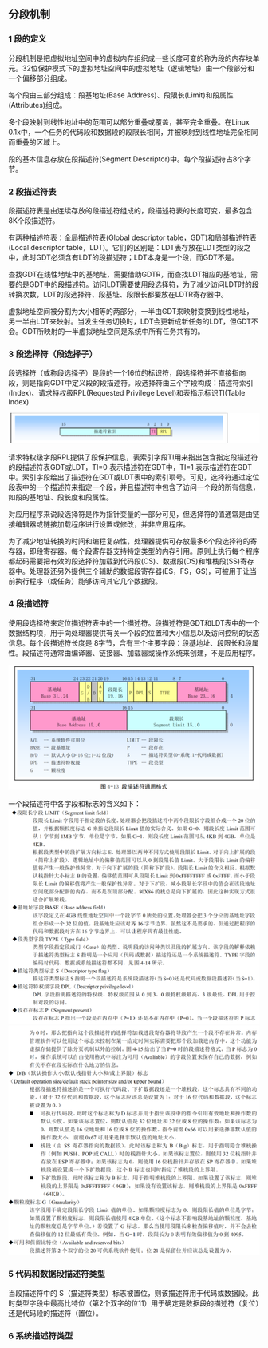 ## 分段机制

### 1 段的定义

分段机制是把虚拟地址空间中的虚拟内存组织成一些长度可变的称为段的内存块单元。32位保护模式下的虚拟地址空间中的虚拟地址（逻辑地址）由一个段部分和一个偏移部分组成。

每个段由三部分组成：段基地址(Base Address)、段限长(Limit)和段属性(Attributes)组成。

多个段映射到线性地址中的范围可以部分重叠或覆盖，甚至完全重叠。在Linux 0.1x中，一个任务的代码段和数据段的段限长相同，并被映射到线性地址完全相同而重叠的区域上。

段的基本信息存放在段描述符(Segment Descriptor)中。每个段描述符占8个字节。

### 2 段描述符表

段描述符表是由连续存放的段描述符组成的，段描述符表的长度可变，最多包含8K个段描述符。

有两种描述符表：全局描述符表(Global descriptor table，GDT)和局部描述符表(Local descriptor table，LDT)。它们的区别是：LDT表存放在LDT类型的段之中，此时GDT必须含有LDT的段描述符；LDT本身是一个段，而GDT不是。

查找GDT在线性地址中的基地址，需要借助GDTR，而查找LDT相应的基地址，需要的是GDT中的段描述符。访问LDT需要使用段选择符，为了减少访问LDT时的段转换次数，LDT的段选择符、段基址、段限长都要放在LDTR寄存器中。

虚拟地址空间被分割为大小相等的两部分，一半由GDT来映射变换到线性地址，另一半由LDT来映射。当发生任务切换时，LDT会更新成新任务的LDT，但GDT不会。GDT所映射的一半虚拟地址空间是系统中所有任务共有的。

### 3 段选择符（段选择子）

段选择符（或称段选择子）是段的一个16位的标识符，段选择符并不直接指向段，则是指向GDT中定义段的段描述符。段选择符由三个字段构成：描述符索引(Index)、请求特权级RPL(Requested Privilege Level)和表指示标识TI(Table Index)

![alt](./pictures2/1201.png)

请求特权级字段RPL提供了段保护信息，表索引字段TI用来指出包含指定段描述符的段描述符表GDT或LDT，TI=0 表示描述符在GDT中，TI=1 表示描述符在GDT中。索引字段给出了描述符在GDT或LDT表中的索引项号。可见，选择符通过定位段表中的一个描述符来指定一个段，并且描述符中包含了访问一个段的所有信息，如段的基地址、段长度和段属性。

对应用程序来说段选择符是作为指针变量的一部分可见，但选择符的值通常是由链接编辑器或链接加载程序进行设置或修改，并非应用程序。

为了减少地址转换的时间和编程复杂性，处理器提供可存放最多6个段选择符的寄存器，即段寄存器。每个段寄存器支持特定类型的内存引用。原则上执行每个程序都起码需要把有效的段选择符加载到代码段(CS)、数据段(DS)和堆栈段(SS)寄存器中。处理器还另外提供三个辅助的数据段寄存器(ES，FS，GS)，可被用于让当前执行程序（或任务）能够访问其它几个数据段。

### 4 段描述符

使用段选择符来定位描述符表中的一个描述符。段描述符是GDT和LDT表中的一个数据结构项，用于向处理器提供有关一个段的位置和大小信息以及访问控制的状态信息。每个段描述符长度是 8字节，含有三个主要字段：段基地址、段限长和段属性。段描述符通常由编译器、链接器、加载器或操作系统来创建，不是应用程序。

![alt](./pictures2/1202.png)

一个段描述符中各字段和标志的含义如下：
![alt](./pictures2/1203.png)
![alt](./pictures2/1204.png)

### 5 代码和数据段描述符类型

当段描述符中的 S（描述符类型）标志被置位，则该描述符用于代码或数据段。此时类型字段中最高比特位（第2个双字的位11）用于确定是数据段的描述符（复位）还是代码段的描述符（置位）。

### 6 系统描述符类型

